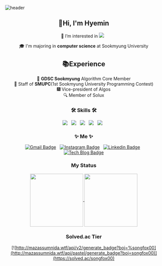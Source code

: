 ![header](https://capsule-render.vercel.app/api?type=waving&color=gradient&customColorList=4,6,12,18,19,20,24,26,27,30&height=155&section=header&text=songfox00&animation=fadeIn&fontSize=50&fontAlign=30&fontAlignY=30)

<div align="center">
  
## 👋Hi, I'm Hyemin 
🌱 I’m interested in 
<img src="https://img.shields.io/badge/Android-3DDC84?style=flat-square&logo=Android&logoColor=white"/> &nbsp;

🎓 I'm majoring in **computer science** at Sookmyung University

## 📚Experience 
📌 **GDSC Sookmyung** Algorithm Core Member </br>
🎉 Staff of **SMUPC**(1st Sookmyung University Programming Contest) </br>
🎆 Vice-president of Algos </br>
🔍 Member of Solux </br>

<h3 align="center"><b>🛠 Skills 🛠</b></h3>
<p align="center">
<!-- <img src="https://img.shields.io/badge/C-A8B9CC?style=flat-square&logo=C&logoColor=white"/></a > &nbsp; -->
<img src="https://img.shields.io/badge/C++-00599C?style=flat-square&logo=C%2B%2B&logoColor=white"/></a> &nbsp;
<img src="https://img.shields.io/badge/Node.js-339933?style=flat-square&logo=Node.js&logoColor=white"/></a> &nbsp;
<img src="https://img.shields.io/badge/Flutter-02569B?style=flat-square&logo=Flutter&logoColor=white"/></a > &nbsp; 
<img src="https://img.shields.io/badge/Java-007396?style=flat-square&logo=Java&logoColor=white"/></a > &nbsp; 
<!-- <img src="https://img.shields.io/badge/ReactNative-61DAFB?style=flat-square&logo=React&logoColor=white"/></a > &nbsp;  -->
<img src="https://img.shields.io/badge/MySql-4479A1?style=flat-square&logo=MySql&logoColor=white"/></a > &nbsp; 
</p>

<h3 align="center"><b>✨ Me ✨</b></h3>

[![Gmail Badge](https://img.shields.io/badge/Gmail-d14836?style=flat-square&logo=Gmail&logoColor=white&link=mailto:songfox00@gmail.com)](mailto:songfox00@gmail.com) &nbsp;
[![Instagram Badge](https://img.shields.io/badge/Instagram-E4405F?style=flat-square&logo=Instagram&logoColor=white&link=https://www.instagram.com/hyemzzi_s)](https://www.instagram.com/hyemzzi_s) &nbsp;
[![Linkedin Badge](https://img.shields.io/badge/-LinkedIn-blue?style=flat-square&logo=Linkedin&logoColor=white&link=https://www.linkedin.com/in/hyemin-song-2b6160225/)](https://www.linkedin.com/in/seong-yun-byeon-8183a8113/) &nbsp;
[![Tech Blog Badge](https://img.shields.io/badge/-Tistory-black?style=flat-square&logo=Blogger&logoColor=white&link=https://hyemzzi.tistory.com/)](https://hyemzzi.tistory.com/)
<!--[![Facebook Badge](https://img.shields.io/badge/facebook-1877f2?style=flat-square&logo=facebook&logoColor=white&link=https://www.facebook.com/songfox00)](https://www.facebook.com/songfox00) &nbsp; -->

 </div>
 
<h3 align="center"><b> My Status </b></h3>
<div align="center">
  
<a href="https://github.com/anuraghazra/Anurag's GitHub stats">
  <img align="center" src="https://github-readme-stats.vercel.app/api?username=songfox00&show_icons=true&theme=dracula" height="170"/>
</a>
<a href="https://github.com/anuraghazra/Top Langs">
  <img align="center" src="https://github-readme-stats.vercel.app/api/top-langs/?username=songfox00&layout=compact&theme=dracula" height="170" />
</a>

<h3 align="center"><b>Solved.ac Tier</b></h3> 

[![http://mazassumnida.wtf/api/v2/generate_badge?boj=%songfox00](http://mazassumnida.wtf/api/pastel/generate_badge?boj=songfox00)](https://solved.ac/songfox00)
<!-- <img src="http://mazandi.herokuapp.com/api?handle=songfox00&theme=cold"/> -->
</div>